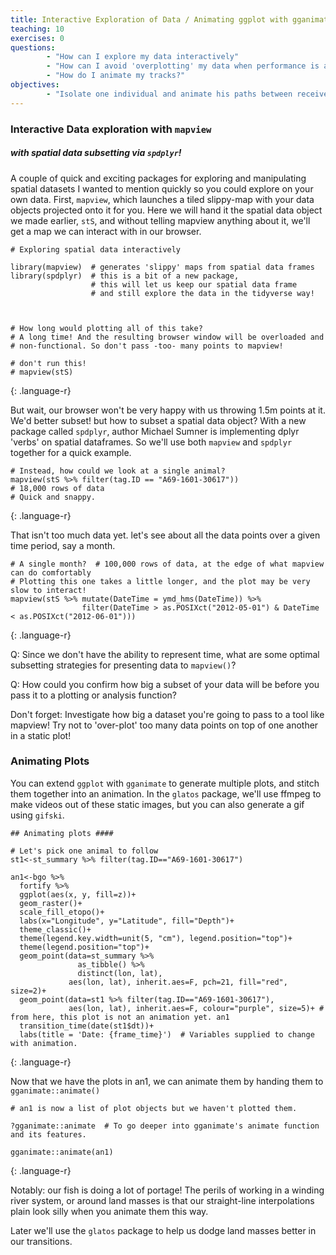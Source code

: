 ```yaml
---
title: Interactive Exploration of Data / Animating ggplot with gganimate and gifski
teaching: 10
exercises: 0
questions:
        - "How can I explore my data interactively"
        - "How can I avoid 'overplotting' my data when performance is a factor?"
        - "How do I animate my tracks?"
objectives:
        - "Isolate one individual and animate his paths between receivers using gganimate and gifski."
---
```


### Interactive Data exploration with `mapview`
##### with spatial data subsetting via `spdplyr`!

A couple of quick and exciting packages for exploring and manipulating spatial datasets I wanted to mention quickly so you could explore on your own data. First, `mapview`, which launches a tiled slippy-map with your data objects projected onto it for you. Here we will hand it the spatial data object we made earlier, `stS`, and without telling mapview anything about it, we'll get a map we can interact with in our browser.


~~~
# Exploring spatial data interactively

library(mapview)  # generates 'slippy' maps from spatial data frames
library(spdplyr)  # this is a bit of a new package, 
                  # this will let us keep our spatial data frame 
                  # and still explore the data in the tidyverse way!



# How long would plotting all of this take? 
# A long time! And the resulting browser window will be overloaded and
# non-functional. So don't pass -too- many points to mapview!

# don't run this!
# mapview(stS)
~~~
{: .language-r}

But wait, our browser won't be very happy with us throwing 1.5m points at it. We'd better subset! but how to subset a spatial data object? With a new package called `spdplyr`, author Michael Sumner is implementing dplyr 'verbs' on spatial dataframes. So we'll use both `mapview` and `spdplyr` together for a quick example.

~~~
# Instead, how could we look at a single animal? 
mapview(stS %>% filter(tag.ID == "A69-1601-30617"))
# 18,000 rows of data
# Quick and snappy.
~~~
{: .language-r}

That isn't too much data yet. let's see about all the data points over a given time period, say a month.

~~~
# A single month?  # 100,000 rows of data, at the edge of what mapview can do comfortably
# Plotting this one takes a little longer, and the plot may be very slow to interact!
mapview(stS %>% mutate(DateTime = ymd_hms(DateTime)) %>% 
                filter(DateTime > as.POSIXct("2012-05-01") & DateTime < as.POSIXct("2012-06-01")))
~~~
{: .language-r}

Q: Since we don't have the ability to represent time, what are some optimal subsetting strategies for presenting data to `mapview()`?


Q: How could you confirm how big a subset of your data will be before you pass it to a plotting or analysis function?

Don't forget: Investigate how big a dataset you're going to pass to a tool like mapview! Try not to 'over-plot' too many data points on top of one another in a static plot!


### Animating Plots

You can extend `ggplot` with `gganimate` to generate multiple plots, and stitch them together into an animation. In the `glatos` package, we'll use ffmpeg to make videos out of these static images, but you can also generate a gif using `gifski`.

~~~
## Animating plots ####

# Let's pick one animal to follow
st1<-st_summary %>% filter(tag.ID=="A69-1601-30617") 

an1<-bgo %>%
  fortify %>%
  ggplot(aes(x, y, fill=z))+
  geom_raster()+
  scale_fill_etopo()+
  labs(x="Longitude", y="Latitude", fill="Depth")+
  theme_classic()+
  theme(legend.key.width=unit(5, "cm"), legend.position="top")+
  theme(legend.position="top")+
  geom_point(data=st_summary %>%
               as_tibble() %>%
               distinct(lon, lat),
             aes(lon, lat), inherit.aes=F, pch=21, fill="red", size=2)+
  geom_point(data=st1 %>% filter(tag.ID=="A69-1601-30617"),
             aes(lon, lat), inherit.aes=F, colour="purple", size=5)+ # from here, this plot is not an animation yet. an1
  transition_time(date(st1$dt))+
  labs(title = 'Date: {frame_time}')  # Variables supplied to change with animation.

~~~
{: .language-r}

Now that we have the plots in an1, we can animate them by handing them to `gganimate::animate()`

~~~
# an1 is now a list of plot objects but we haven't plotted them.

?gganimate::animate  # To go deeper into gganimate's animate function and its features.

gganimate::animate(an1)

~~~
{: .language-r}


Notably: our fish is doing a lot of portage! The perils of working in a winding river system, or around land masses is that our straight-line interpolations plain look silly when you animate them this way.

Later we'll use the `glatos` package to help us dodge land masses better in our transitions.
